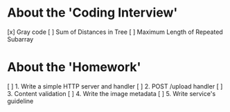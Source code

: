 # About the 'Coding Interview'
[x] Gray code
[ ] Sum of Distances in Tree
[ ] Maximum Length of Repeated Subarray

# About the 'Homework'
[ ] 1. Write a simple HTTP server and handler
[ ] 2. POST /upload handler
[ ] 3. Content validation
[ ] 4. Write the image metadata
[ ] 5. Write service's guideline